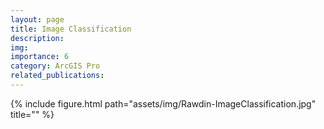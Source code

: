 ```yaml
---
layout: page
title: Image Classification
description:  
img: 
importance: 6
category: ArcGIS Pro
related_publications: 
---
```


<div class="row">
    <div class="col-xl mt-3 mt-md-0">
        {% include figure.html path="assets/img/Rawdin-ImageClassification.jpg" title="" %}
    </div>
</div>

<div class="caption">
    
</div>
